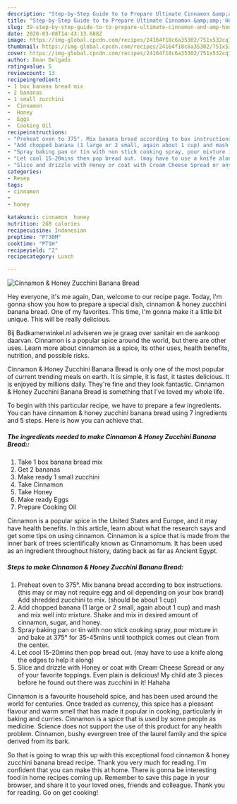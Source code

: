 ```yaml
---
description: "Step-by-Step Guide to to Prepare Ultimate Cinnamon &amp;amp; Honey Zucchini Banana Bread"
title: "Step-by-Step Guide to to Prepare Ultimate Cinnamon &amp;amp; Honey Zucchini Banana Bread"
slug: 39-step-by-step-guide-to-to-prepare-ultimate-cinnamon-and-amp-honey-zucchini-banana-bread
date: 2020-03-08T14:43:13.688Z
image: https://img-global.cpcdn.com/recipes/24164f18c6a35302/751x532cq70/cinnamon-honey-zucchini-banana-bread-recipe-main-photo.jpg
thumbnail: https://img-global.cpcdn.com/recipes/24164f18c6a35302/751x532cq70/cinnamon-honey-zucchini-banana-bread-recipe-main-photo.jpg
cover: https://img-global.cpcdn.com/recipes/24164f18c6a35302/751x532cq70/cinnamon-honey-zucchini-banana-bread-recipe-main-photo.jpg
author: Dean Delgado
ratingvalue: 5
reviewcount: 13
recipeingredient:
- 1 box banana bread mix
- 2 bananas
- 1 small zucchini
-  Cinnamon
-  Honey
-  Eggs
-  Cooking Oil
recipeinstructions:
- "Preheat oven to 375°. Mix banana bread according to box instructions. (this may or may not require egg and oil depending on your box brand) Add shredded zucchini to mix. (should be about 1 cup)"
- "Add chopped banana (1 large or 2 small, again about 1 cup) and mash and mix well into mixture. Shake and mix in desired amount of cinnamon, sugar, and honey."
- "Spray baking pan or tin with non stick cooking spray, pour mixture in and bake at 375° for 35-45mins until toothpick comes out clean from the center."
- "Let cool 15-20mins then pop bread out. (may have to use a knife along the edges to help it along)"
- "Slice and drizzle with Honey or coat with Cream Cheese Spread or any of your favorite toppings. Even plain is delicious! My child ate 3 pieces before he found out there was zucchini in it! Hahaha"
categories:
- Resep
tags:
- cinnamon
- 
- honey

katakunci: cinnamon  honey
nutrition: 268 calories
recipecuisine: Indonesian
preptime: "PT30M"
cooktime: "PT1H"
recipeyield: "2"
recipecategory: Lunch

---
```



![Cinnamon &amp; Honey Zucchini Banana Bread](https://img-global.cpcdn.com/recipes/24164f18c6a35302/751x532cq70/cinnamon-honey-zucchini-banana-bread-recipe-main-photo.jpg)

Hey everyone, it's me again, Dan, welcome to our recipe page. Today, I'm gonna show you how to prepare a special dish, cinnamon &amp; honey zucchini banana bread. One of my favorites. This time, I'm gonna make it a little bit unique. This will be really delicious.

Bij Badkamerwinkel.nl adviseren we je graag over sanitair en de aankoop daarvan. Cinnamon is a popular spice around the world, but there are other uses. Learn more about cinnamon as a spice, its other uses, health benefits, nutrition, and possible risks.

Cinnamon &amp; Honey Zucchini Banana Bread is only one of the most popular of current trending meals on earth. It is simple, it is fast, it tastes delicious. It is enjoyed by millions daily. They're fine and they look fantastic. Cinnamon &amp; Honey Zucchini Banana Bread is something that I've loved my whole life.


To begin with this particular recipe, we have to prepare a few ingredients. You can have cinnamon &amp; honey zucchini banana bread using 7 ingredients and 5 steps. Here is how you can achieve that.

##### The ingredients needed to make Cinnamon &amp; Honey Zucchini Banana Bread::

1. Take 1 box banana bread mix
1. Get 2 bananas
1. Make ready 1 small zucchini
1. Take  Cinnamon
1. Take  Honey
1. Make ready  Eggs
1. Prepare  Cooking Oil


Cinnamon is a popular spice in the United States and Europe, and it may have health benefits. In this article, learn about what the research says and get some tips on using cinnamon. Cinnamon is a spice that is made from the inner bark of trees scientifically known as Cinnamomum. It has been used as an ingredient throughout history, dating back as far as Ancient Egypt. 

##### Steps to make Cinnamon &amp; Honey Zucchini Banana Bread:

1. Preheat oven to 375°. Mix banana bread according to box instructions. (this may or may not require egg and oil depending on your box brand) Add shredded zucchini to mix. (should be about 1 cup)
1. Add chopped banana (1 large or 2 small, again about 1 cup) and mash and mix well into mixture. Shake and mix in desired amount of cinnamon, sugar, and honey.
1. Spray baking pan or tin with non stick cooking spray, pour mixture in and bake at 375° for 35-45mins until toothpick comes out clean from the center.
1. Let cool 15-20mins then pop bread out. (may have to use a knife along the edges to help it along)
1. Slice and drizzle with Honey or coat with Cream Cheese Spread or any of your favorite toppings. Even plain is delicious! My child ate 3 pieces before he found out there was zucchini in it! Hahaha


Cinnamon is a favourite household spice, and has been used around the world for centuries. Once traded as currency, this spice has a pleasant flavour and warm smell that has made it popular in cooking, particularly in baking and curries. Cinnamon is a spice that is used by some people as medicine. Science does not support the use of this product for any health problem. Cinnamon, bushy evergreen tree of the laurel family and the spice derived from its bark. 

So that is going to wrap this up with this exceptional food cinnamon &amp; honey zucchini banana bread recipe. Thank you very much for reading. I'm confident that you can make this at home. There is gonna be interesting food in home recipes coming up. Remember to save this page in your browser, and share it to your loved ones, friends and colleague. Thank you for reading. Go on get cooking!
